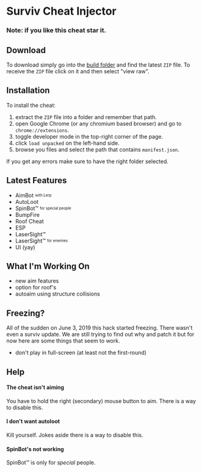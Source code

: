 # Surviv Cheat Injector
### Note: if you like this cheat star it.
## Download
To download simply go into the [build folder](https://github.com/IceHacks/SurvivCheatInjector/tree/master/build) and find the latest `ZIP` file. To receive the `ZIP` file click on it and then select "view raw".
## Installation
To install the cheat:

1. extract the `ZIP` file into a folder and remember that path.
2. open Google Chrome (or any chromium based browser) and go to `chrome://extensions`.
3. toggle developer mode in the top-right corner of the page.
4. click `load unpacked` on the left-hand side.
5. browse you files and select the path that contains `manifest.json`.

If you get any errors make sure to have the right folder selected.
## Latest Features
- AimBot <sub><sup>with Lerp</sup></sub>
- AutoLoot
- SpinBot™ <sub><sup>for special people</sup></sub>
- BumpFire
- Roof Cheat
- ESP
- LaserSight™
- LaserSight™ <sub><sup>for enemies</sup></sub>
- UI (yay)

## What I'm Working On
- new aim features
- option for roof's
- autoaim using structure collisions

## Freezing?
All of the sudden on June 3, 2019 this hack started freezing. There wasn't even a surviv update. We are still trying to find out why and patch it but for now here are some things that seem to work.

- don't play in full-screen (at least not the first-round)

## Help
#### The cheat isn't aiming
You have to hold the right (secondary) mouse button to aim. There is a way to disable this.

#### I don't want autoloot
Kill yourself. Jokes aside there is a way to disable this.

#### SpinBot's not working
SpinBot&trade; is only for _special_ people.
